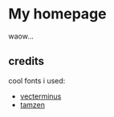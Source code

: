# My homepage

waow...

## credits

cool fonts i used:
- [vecterminus](https://github.com/tisimst/vecterminus)
- [tamzen](https://github.com/sunaku/tamzen-font)

